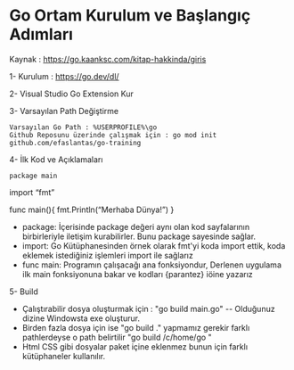 # Go Ortam Kurulum ve Başlangıç Adımları

Kaynak : https://go.kaanksc.com/kitap-hakkinda/giris


1- Kurulum : https://go.dev/dl/

2- Visual Studio Go Extension Kur
	

3- Varsayılan Path Değiştirme

    Varsayılan Go Path : %USERPROFILE%\go
    Github Reposunu üzerinde çalışmak için : go mod init github.com/efaslantas/go-training

4- İlk Kod ve Açıklamaları

    package main

import “fmt”

func main(){
    fmt.Println(“Merhaba Dünya!”)
}


* package: İçerisinde package değeri aynı olan kod sayfalarının birbirleriyle iletişim kurabilirler. Bunu package sayesinde sağlar.
* import: Go Kütüphanesinden örnek olarak fmt'yi koda import ettik, koda eklemek istediğiniz işlemleri import ile sağlarız
* func main: Programın çalışacağı ana fonksiyondur, Derlenen uygulama ilk main fonksiyonuna bakar ve kodları {parantez} iöine yazarız


5- Build

* Çalıştırabilir dosya oluşturmak için : "go build main.go" -- Olduğunuz dizine Windowsta exe oluşturur.
* Birden fazla dosya için ise "go build ." yapmamız gerekir farklı pathlerdeyse o path belirtilir "go build /c/home/go "
* Html CSS gibi dosyalar paket içine eklenmez bunun için farklı kütüphaneler kullanılır.





